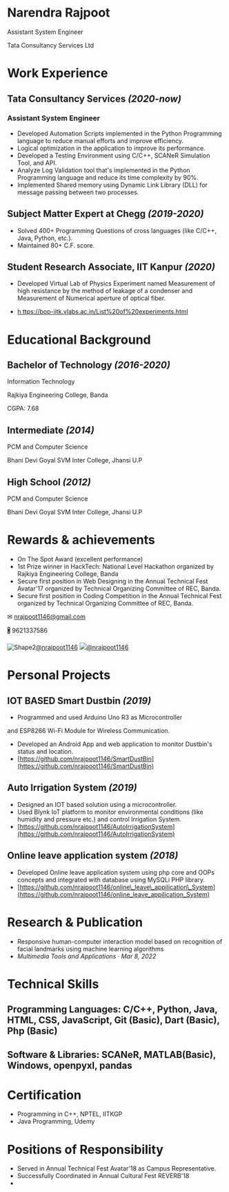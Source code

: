 # **Narendra Rajpoot**

Assistant System Engineer

Tata Consultancy Services Ltd

# **Work Experience**

## **Tata Consultancy Services** _(2020-now)_

### **Assistant System Engineer**

- Developed Automation Scripts implemented in the Python Programming language to reduce manual efforts and improve efficiency.
- Logical optimization in the application to improve its performance.
- Developed a Testing Environment using C/C++, SCANeR Simulation Tool, and API.
- Analyze Log Validation tool that&#39;s implemented in the Python Programming language and reduce its time complexity by 90%.
- Implemented Shared memory using Dynamic Link Library (DLL) for message passing between two processes.

## **Subject Matter Expert at Chegg** _(2019-2020)_

- Solved 400+ Programming Questions of cross languages (like C/C++, Java, Python, etc.).
- Maintained 80+ C.F. score.

## **Student Research Associate, IIT Kanpur** _(2020)_

- Developed Virtual Lab of Physics Experiment named Measurement of high resistance by the method of leakage of a condenser and Measurement of Numerical aperture of optical fiber.

- [h ttps://bop-iitk.vlabs.ac.in/List%20of%20experiments.html](https://bop-iitk.vlabs.ac.in/List%20of%20experiments.html)

# **Educational Background**

## **Bachelor of Technology** _(2016-2020)_

Information Technology

Rajkiya Engineering College, Banda

CGPA: 7.68

## **Intermediate** _(2014)_

PCM and Computer Science

Bhani Devi Goyal SVM Inter College, Jhansi U.P

## **High School** _(2012)_

PCM and Computer Science

Bhani Devi Goyal SVM Inter College, Jhansi U.P

# **Rewards &amp; achievements**

- On The Spot Award (excellent performance)
- 1st Prize winner in HackTech: National Level Hackathon organized by Rajkiya Engineering College, Banda
- Secure first position in Web Designing in the Annual Technical Fest Avatar&#39;17 organized by Technical Organizing Committee of REC, Banda.
- Secure first position in Coding Competition in the Annual Technical Fest organized by Technical Organizing Committee of REC, Banda.

✉ [nrajpoot1146@gmail.com](mailto:nrajpoot1146@gmail.com)

🖁 9621337586

![Shape2](RackMultipart20220313-4-1n6h3hb_html_e3089dbd0111c99f.gif)[@nrajpoot1146](https://github.com/nrajpoot1146) ![](RackMultipart20220313-4-1n6h3hb_html_f50f2f9d1d74c499.png)[@nrajpoot1146](https://www.linkedin.com/in/nrajpoot1146)

# **Personal Projects**

## **IOT BASED Smart Dustbin** _(2019)_

- Programmed and used Arduino Uno R3 as Microcontroller

and ESP8266 Wi-Fi Module for Wireless Communication.

- Developed an Android App and web application to monitor Dustbin&#39;s status and location.
- [https://github.com/nrajpoot1146/SmartDustBin](https://github.com/nrajpoot1146/SmartDustBin)

## **Auto Irrigation System** _(2019)_

- Designed an IOT based solution using a microcontroller.
- Used Blynk IoT platform to monitor environmental conditions (like humidity and pressure etc.) and control Irrigation System.
- [https://github.com/nrajpoot1146/AutoIrrigationSystem](https://github.com/nrajpoot1146/AutoIrrigationSystem)

## **Online leave application system** _(2018)_

- Developed Online leave application system using php core and OOPs concepts and integrated with database using MySQLi PHP library.
- [https://github.com/nrajpoot1146/online\_leave\_appilication\_System](https://github.com/nrajpoot1146/online_leave_appilication_System)

# **Research &amp; Publication**

- Responsive human-computer interaction model based on recognition of facial landmarks using machine learning algorithms
- _Multimedia Tools and Applications · Mar 8, 2022_

# **Technical Skills**

## **Programming Languages:** C/C++, Python, Java, HTML, CSS, JavaScript, Git (Basic), Dart (Basic), Php (Basic)

## **Software &amp; Libraries:** SCANeR, MATLAB(Basic), Windows, openpyxl, pandas

# **Certification**

- Programming in C++, NPTEL, IITKGP
- Java Programming, Udemy

# **Positions of Responsibility**

- Served in Annual Technical Fest Avatar&#39;18 as Campus Representative.
- Successfully Coordinated in Annual Cultural Fest REVERB&#39;18
-
